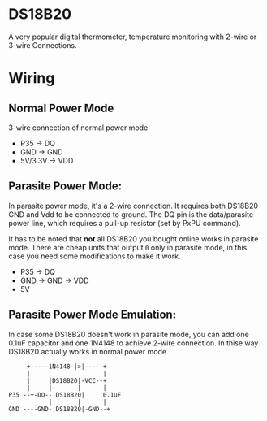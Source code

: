 # DS18B20

A very popular digital thermometer, temperature monitoring with 2-wire or 3-wire Connections.

# Wiring

## Normal Power Mode

3-wire connection of normal power mode

* P35         -> DQ
* GND         -> GND
* 5V/3.3V     -> VDD

## Parasite Power Mode:

In parasite power mode, it's a 2-wire connection. It requires both DS18B20 GND and Vdd to be connected to ground. The DQ pin is the data/parasite power line, which requires a pull-up resistor (set by PxPU command).

It has to be noted that **not** all DS18B20 you bought online works in parasite mode. There are cheap units that output `0` only in parasite mode, in this case you need some modifications to make it work.

* P35   -> DQ
* GND   -> GND -> VDD
* 5V

## Parasite Power Mode Emulation:

In case some DS18B20 doesn't work in parasite mode, you can add one 0.1uF capacitor and one 1N4148 to achieve 2-wire connection. 
In thise way DS18B20 actually works in normal power mode

```
     +-----1N4148-|>|-----+
     |                    |
     |     |DS18B20|-VCC--+
     |     |       |      |
P35 --+-DQ--|DS18B20|     0.1uF
           |       |      |
GND ----GND-|DS18B20|-GND--+
```

